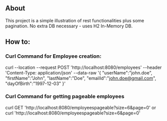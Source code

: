 ## About
This project is a simple illustration of rest functionalities plus some pagination.
No extra DB necessary - uses H2 In-Memory DB.

## How to:

### Curl Command for Employee creation:

curl --location --request POST 'http://localhost:8080/employees' --header 'Content-Type: application/json' --data-raw '{
"userName":"john.doe",
"firstName":"John",
"lastName":"Doe",
"emailId":"john.doe@gmail.com",
"dayOfBirth":"1997-12-03"
}'

### Curl Command for getting pageable employees
curl GET 'http://localhost:8080/employeespageable?size=6&page=0' 
or
curl 'http://localhost:8080/employeespageable?size=6&page=0'